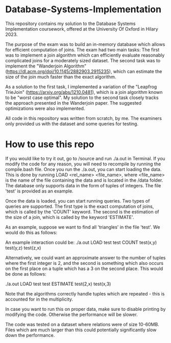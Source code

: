# Database-Systems-Implementation
This repository contains my solution to the Database Systems Implementation coursework, offered at the University Of Oxford in Hilary 2023. 

The purpose of the exam was to build an in-memory database which allows for efficient computation of joins. The exam had two main tasks: 
The first was to implement a join algorithm which can efficiently evaluate reasonably complicated joins for a moderately sized dataset. 
The second task was to implement the "Wanderjoin Algorithm" (https://dl.acm.org/doi/10.1145/2882903.2915235), which can estimate the size of the join much faster than the exact algorithm. 

As a solution to the first task, I implemented a variation of the "Leapfrog TrieJoin" (https://arxiv.org/abs/1210.0481), which is a join algorithm known to be "worst case optimal". 
My solution to the second task closely tracks the approach presented in the Wanderjoin paper. The suggested optimizations were also implemented. 

All code in this repository was written from scratch, by me. The examiners only provided us with the dataset and some queries for testing. 


# How to use this repo
If you would like to try it out, go to /source and run ./a.out in Terminal. If you modify the code for any reason, you will need to recompile by running the compile.bash file. 
Once you run the ./a.out, you can start loading the data. This is done by running LOAD <rel_name> <file_name>, where <file_name> is the name of the file containing the data and is located in the /data folder. 
The database only supports data in the form of tuples of integers. The file 'test' is provided as an example. 

Once the data is loaded, you can start running queries. Two types of queries are supported. The first type is the exact computation of joins, which is called by the 'COUNT' keyword.
The second is the estimation of the size of a join, which is called by the keyword 'ESTIMATE'. 


As an example, suppose we want to find all 'triangles' in the file 'test'. We would do this as follows:

An example interaction could be:
./a.out
LOAD test test
COUNT test(x,y) test(y,z) test(z,x) 

Alternatively, we could want an approximate answer to the number of tuples where the first integer is 2, and the second is something which also occurs on the first place on a tuple which has a 3 on the second place.
This would be done as follows:

./a.out
LOAD test test
ESTIMATE test(2,x) test(x,3) 

Note that the algorithms correctly handle tuples which are repeated - this is accounted for in the multiplicity. 

In case you want to run this on proper data, make sure to disable printing by modifying the code. Otherwise the performance will be slower. 

The code was tested on a dataset where relations were of size 10-60MB. Files which are much larger than this could potentially significantly slow down the performance. 
